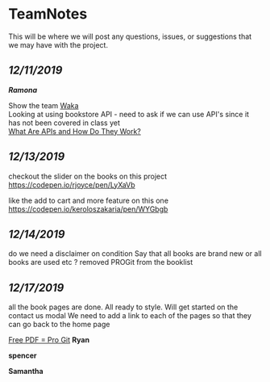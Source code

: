 # TeamNotes 

This will be where we will post any questions, issues, or suggestions that we may have with the project.

## *12/11/2019*    
***Ramona***  

Show the team [Waka](https://wakatime.com/)  
Looking at using bookstore API - need to ask if we can use API's since it has not been covered in class yet    
[What Are APIs and How Do They Work?](https://www.programmableweb.com/api-university/what-are-apis-and-how-do-they-work)  

## *12/13/2019*

checkout the slider on the books on this project 
https://codepen.io/rjoyce/pen/LyXaVb

like the add to cart and more feature on this one 
https://codepen.io/keroloszakaria/pen/WYGbgb

## *12/14/2019*

do we need a disclaimer on condition 
Say that all books are brand new or all books are used etc ?
removed PROGit from the booklist 


## *12/17/2019*
all the book pages are done. 
All ready to style. 
Will get started on the contact us modal 
We need to add a link to each of the pages so that they can go back to the home page 


[Free PDF = Pro Git](https://git-scm.com/book/en/v2)
**Ryan**


**spencer**



**Samantha**

